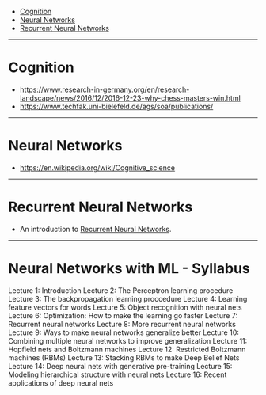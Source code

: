 + [Cognition](#cognition)
+ [Neural Networks](#neural-networks)
+ [Recurrent Neural Networks](#recurrent-neural-networks)

----

# Cognition
+ https://www.research-in-germany.org/en/research-landscape/news/2016/12/2016-12-23-why-chess-masters-win.html
+ https://www.techfak.uni-bielefeld.de/ags/soa/publications/

----

# Neural Networks
+ https://en.wikipedia.org/wiki/Cognitive_science

----

# Recurrent Neural Networks
+ An introduction to [Recurrent Neural Networks](https://www.opendatascience.com/blog/intro-to-recurrent-neural-networks-1/).

----

# Neural Networks with ML - Syllabus
Lecture 1: Introduction
Lecture 2: The Perceptron learning procedure
Lecture 3: The backpropagation learning proccedure
Lecture 4: Learning feature vectors for words
Lecture 5: Object recognition with neural nets
Lecture 6: Optimization: How to make the learning go faster
Lecture 7: Recurrent neural networks
Lecture 8: More recurrent neural networks
Lecture 9: Ways to make neural networks generalize better
Lecture 10: Combining multiple neural networks to improve generalization
Lecture 11: Hopfield nets and Boltzmann machines
Lecture 12: Restricted Boltzmann machines (RBMs)
Lecture 13: Stacking RBMs to make Deep Belief Nets
Lecture 14: Deep neural nets with generative pre-training
Lecture 15: Modeling hierarchical structure with neural nets
Lecture 16: Recent applications of deep neural nets

